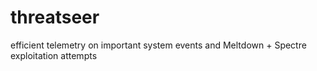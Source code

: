 # threatseer
efficient telemetry on important system events and Meltdown + Spectre exploitation attempts
